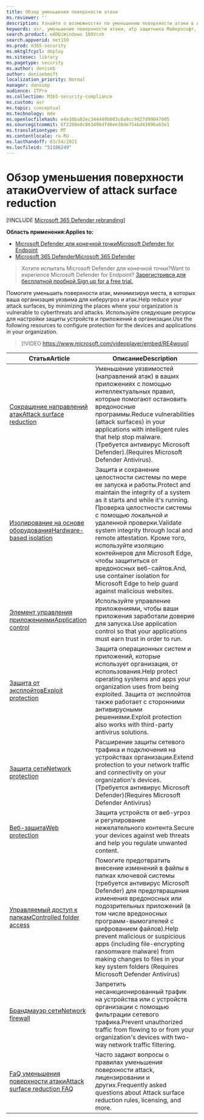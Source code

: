 ```yaml
---
title: Обзор уменьшения поверхности атаки
ms.reviewer: ''
description: Узнайте о возможностях по уменьшению поверхности атаки в ATP Microsoft Defender.
keywords: asr, уменьшение поверхности атаки, atp защитника Майкрософт, защитник Microsoft для конечной точки, защитник Майкрософт, антивирус, av, защитник Windows
search.product: eADQiWindows 10XVcnh
search.appverid: met150
ms.prod: m365-security
ms.mktglfcycl: deploy
ms.sitesec: library
ms.pagetype: security
ms.author: deniseb
author: denisebmsft
localization_priority: Normal
manager: dansimp
audience: ITPro
ms.collection: M365-security-compliance
ms.custom: asr
ms.topic: conceptual
ms.technology: mde
ms.openlocfilehash: e4e10ba82ec344449b003c0a9cc9d27d99047005
ms.sourcegitcommit: 6f2288e0c863496dfd0ee38de754bd43096ab3e1
ms.translationtype: MT
ms.contentlocale: ru-RU
ms.lasthandoff: 03/24/2021
ms.locfileid: "51186249"
---
```

# <a name="overview-of-attack-surface-reduction"></a><span data-ttu-id="c680f-104">Обзор уменьшения поверхности атаки</span><span class="sxs-lookup"><span data-stu-id="c680f-104">Overview of attack surface reduction</span></span>

[!INCLUDE [Microsoft 365 Defender rebranding](../../includes/microsoft-defender.md)]

<span data-ttu-id="c680f-105">**Область применения:**</span><span class="sxs-lookup"><span data-stu-id="c680f-105">**Applies to:**</span></span>
- [<span data-ttu-id="c680f-106">Microsoft Defender для конечной точки</span><span class="sxs-lookup"><span data-stu-id="c680f-106">Microsoft Defender for Endpoint</span></span>](https://go.microsoft.com/fwlink/p/?linkid=2154037)
- [<span data-ttu-id="c680f-107">Microsoft 365 Defender</span><span class="sxs-lookup"><span data-stu-id="c680f-107">Microsoft 365 Defender</span></span>](https://go.microsoft.com/fwlink/?linkid=2118804)

> <span data-ttu-id="c680f-108">Хотите испытать Microsoft Defender для конечной точки?</span><span class="sxs-lookup"><span data-stu-id="c680f-108">Want to experience Microsoft Defender for Endpoint?</span></span> [<span data-ttu-id="c680f-109">Зарегистрився для бесплатной пробной.</span><span class="sxs-lookup"><span data-stu-id="c680f-109">Sign up for a free trial.</span></span>](https://www.microsoft.com/microsoft-365/windows/microsoft-defender-atp?ocid=docs-wdatp-exposedapis-abovefoldlink)


<span data-ttu-id="c680f-110">Помогите уменьшить поверхности атак, минимизируя места, в которых ваша организация уязвима для киберугроз и атак.</span><span class="sxs-lookup"><span data-stu-id="c680f-110">Help reduce your attack surfaces, by minimizing the places where your organization is vulnerable to cyberthreats and attacks.</span></span> <span data-ttu-id="c680f-111">Используйте следующие ресурсы для настройки защиты устройств и приложений в организации.</span><span class="sxs-lookup"><span data-stu-id="c680f-111">Use the following resources to configure protection for the devices and applications in your organization.</span></span>


> [!VIDEO https://www.microsoft.com/videoplayer/embed/RE4woug]


<span data-ttu-id="c680f-112">Статья</span><span class="sxs-lookup"><span data-stu-id="c680f-112">Article</span></span> | <span data-ttu-id="c680f-113">Описание</span><span class="sxs-lookup"><span data-stu-id="c680f-113">Description</span></span>
-|-
[<span data-ttu-id="c680f-114">Сокращение направлений атак</span><span class="sxs-lookup"><span data-stu-id="c680f-114">Attack surface reduction</span></span>](./attack-surface-reduction.md) | <span data-ttu-id="c680f-115">Уменьшение уязвимостей (направлений атак) в ваших приложениях с помощью интеллектуальных правил, которые помогают остановить вредоносные программы.</span><span class="sxs-lookup"><span data-stu-id="c680f-115">Reduce vulnerabilities (attack surfaces) in your applications with intelligent rules that help stop malware.</span></span> <span data-ttu-id="c680f-116">(Требуется антивирус Microsoft Defender).</span><span class="sxs-lookup"><span data-stu-id="c680f-116">(Requires Microsoft Defender Antivirus).</span></span>
[<span data-ttu-id="c680f-117">Изолирование на основе оборудования</span><span class="sxs-lookup"><span data-stu-id="c680f-117">Hardware-based isolation</span></span>](https://docs.microsoft.com/windows/security/threat-protection/microsoft-defender-application-guard/md-app-guard-overview.md) | <span data-ttu-id="c680f-118">Защита и сохранение целостности системы по мере ее запуска и работы.</span><span class="sxs-lookup"><span data-stu-id="c680f-118">Protect and maintain the integrity of a system as it starts and while it's running.</span></span> <span data-ttu-id="c680f-119">Проверка целостности системы с помощью локальной и удаленной проверки.</span><span class="sxs-lookup"><span data-stu-id="c680f-119">Validate system integrity through local and remote attestation.</span></span> <span data-ttu-id="c680f-120">Кроме того, используйте изоляцию контейнеров для Microsoft Edge, чтобы защититься от вредоносных веб-сайтов.</span><span class="sxs-lookup"><span data-stu-id="c680f-120">And, use container isolation for Microsoft Edge to help guard against malicious websites.</span></span>
[<span data-ttu-id="c680f-121">Элемент управления приложениями</span><span class="sxs-lookup"><span data-stu-id="c680f-121">Application control</span></span>](https://docs.microsoft.com/windows/security/threat-protection/windows-defender-application-control/windows-defender-application-control.md) | <span data-ttu-id="c680f-122">Используйте управление приложениями, чтобы ваши приложения заработали доверие для запуска.</span><span class="sxs-lookup"><span data-stu-id="c680f-122">Use application control so that your applications must earn trust in order to run.</span></span>
[<span data-ttu-id="c680f-123">Защита от эксплойтов</span><span class="sxs-lookup"><span data-stu-id="c680f-123">Exploit protection</span></span>](./exploit-protection.md) | <span data-ttu-id="c680f-124">Защита операционных систем и приложений, которые использует организация, от использования.</span><span class="sxs-lookup"><span data-stu-id="c680f-124">Help protect operating systems and apps your organization uses from being exploited.</span></span> <span data-ttu-id="c680f-125">Защита от эксплойтов также работает с сторонними антивирусными решениями.</span><span class="sxs-lookup"><span data-stu-id="c680f-125">Exploit protection also works with third-party antivirus solutions.</span></span>
[<span data-ttu-id="c680f-126">Защита сети</span><span class="sxs-lookup"><span data-stu-id="c680f-126">Network protection</span></span>](./network-protection.md) | <span data-ttu-id="c680f-127">Расширение защиты сетевого трафика и подключения на устройствах организации.</span><span class="sxs-lookup"><span data-stu-id="c680f-127">Extend protection to your network traffic and connectivity on your organization's devices.</span></span> <span data-ttu-id="c680f-128">(Требуется антивирус Microsoft Defender)</span><span class="sxs-lookup"><span data-stu-id="c680f-128">(Requires Microsoft Defender Antivirus)</span></span>
[<span data-ttu-id="c680f-129">Веб-защита</span><span class="sxs-lookup"><span data-stu-id="c680f-129">Web protection</span></span>](./web-protection-overview.md) | <span data-ttu-id="c680f-130">Защита устройств от веб-угроз и регулирование нежелательного контента.</span><span class="sxs-lookup"><span data-stu-id="c680f-130">Secure your devices against web threats and help you regulate unwanted content.</span></span>
[<span data-ttu-id="c680f-131">Управляемый доступ к папкам</span><span class="sxs-lookup"><span data-stu-id="c680f-131">Controlled folder access</span></span>](./controlled-folders.md) | <span data-ttu-id="c680f-132">Помогите предотвратить внесение изменений в файлы в папках ключевой системы (требуется антивирус Microsoft Defender) для предотвращения изменения вредоносных или подозрительных приложений (в том числе вредоносных программ-вымогателей с шифрованием файлов).</span><span class="sxs-lookup"><span data-stu-id="c680f-132">Help prevent malicious or suspicious apps (including file-encrypting ransomware malware) from making changes to files in your key system folders (Requires Microsoft Defender Antivirus)</span></span>
[<span data-ttu-id="c680f-133">Брандмауэр сети</span><span class="sxs-lookup"><span data-stu-id="c680f-133">Network firewall</span></span>](https://docs.microsoft.com/windows/security/threat-protection/windows-firewall/windows-firewall-with-advanced-security.md) | <span data-ttu-id="c680f-134">Запретить несанкционированный трафик на устройства или с устройств организации с помощью фильтрации сетевого трафика.</span><span class="sxs-lookup"><span data-stu-id="c680f-134">Prevent unauthorized traffic from flowing to or from your organization's devices with two-way network traffic filtering.</span></span>
[<span data-ttu-id="c680f-135">FaQ уменьшения поверхности атаки</span><span class="sxs-lookup"><span data-stu-id="c680f-135">Attack surface reduction FAQ</span></span>](./attack-surface-reduction-faq.md) | <span data-ttu-id="c680f-136">Часто задают вопросы о правилах уменьшения поверхности attack, лицензировании и других.</span><span class="sxs-lookup"><span data-stu-id="c680f-136">Frequently asked questions about Attack surface reduction rules, licensing, and more.</span></span>
